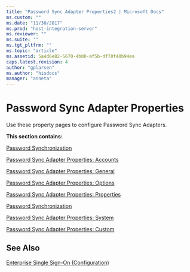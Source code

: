 ```yaml
---
title: "Password Sync Adapter Properties2 | Microsoft Docs"
ms.custom: ""
ms.date: "11/30/2017"
ms.prod: "host-integration-server"
ms.reviewer: ""
ms.suite: ""
ms.tgt_pltfrm: ""
ms.topic: "article"
ms.assetid: 5a4d6e82-5670-4b00-af5b-df70f40b94ea
caps.latest.revision: 4
author: "gplarsen"
ms.author: "hisdocs"
manager: "anneta"
---
```

# Password Sync Adapter Properties
Use these property pages to configure Password Sync Adapters.  
  
 **This section contains:**  
  
 [Password Synchronization](../core/password-synchronization1.md)  
  
 [Password Sync Adapter Properties: Accounts](../core/password-sync-adapter-properties-accounts1.md)  
  
 [Password Sync Adapter Properties: General](../core/password-sync-adapter-properties-general1.md)  
  
 [Password Sync Adapter Properties: Options](../core/password-sync-adapter-properties-options1.md)  
  
 [Password Sync Adapter Properties: Properties](../core/password-sync-adapter-properties-properties2.md)  
  
 [Password Synchronization](../core/password-synchronization1.md)  
  
 [Password Sync Adapter Properties: System](../core/password-sync-adapter-properties-system1.md)  
  
 [Password Sync Adapter Properties: Custom](../core/password-sync-adapter-properties-custom1.md)  
  
## See Also  
 [Enterprise Single Sign-On (Configuration)](../core/enterprise-single-sign-on-configuration-1.md)